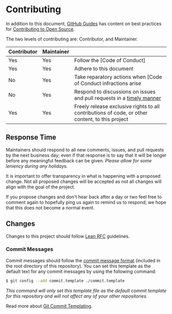# Contributing

In addition to this document, [GitHub Guides] has content on best practices for
[Contributing to Open Source].

The two levels of contributing are: Contributor, and Maintainer.

| Contributor | Maintainer |   |
| ----------- | ---------- | - |
| Yes         | Yes        | Follow the [Code of Conduct]
| Yes         | Yes        | Adhere to this document
| No          | Yes        | Take reparatory actions when [Code of Conduct infractions arise
| No          | Yes        | Respond to discussions on issues and pull requests in a [timely manner](#response-time)
| Yes         | Yes        | Freely release exclusive rights to all contributions of code, or other content, to this project


## Response Time

Maintainers should respond to all new comments, issues, and pull requests by
the next business day; even if that response is to say that it will be longer
before any meaningful feedback can be given. *Please allow for some leniency
during any holidays.*

It is important to offer transparency in what is happening with a proposed
change. Not all proposed changes will be accepted as not all changes will align
with the goal of the project.

If you propose changes and don't hear back after a day or two feel free to
comment again to hopefully ping us again to remind us to respond; we hope that
this does not become a normal event.


## Changes

Changes to this project should follow [Lean RFC] guidelines.


### Commit Messages

Commit messages should follow the [commit message format] (included in the root
directory of this repository). You can set this template as the default text
for any commit messages by using the following command:

```bash
$ git config --add commit.template ./commit.template
```

*This command will only set this template file as the default commit template
for this repository and will not affect any of your other repositories.*

Read more about [Git Commit Templating].


[commit message format]: commit.template
[Contributing to Open Source]: https://guides.github.com/activities/contributing-to-open-source/
[Contributor Covenant]: http://contributor-covenant.org
[Git Commit Templating]: https://git-scm.com/docs/git-commit#git-commit---templateltfilegt
[GitHub Guides]: https://guides.github.com/
[Lean RFC]: https://github.com/kalisjoshua/lean-rfc
